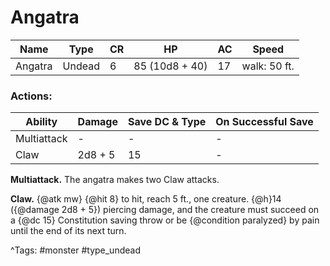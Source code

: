 # Angatra

| Name | Type | CR | HP | AC | Speed |
|------|------|----|----|----|-------|
| Angatra | Undead | 6 | 85 (10d8 + 40) | 17 | walk: 50 ft. |

### Actions:

| Ability | Damage | Save DC & Type | On Successful Save |
|---------|--------|----------------|--------------------|
| Multiattack | - | - | - |
| Claw | 2d8 + 5 | 15 | - |


**Multiattack.** The angatra makes two Claw attacks.

**Claw.** {@atk mw} {@hit 8} to hit, reach 5 ft., one creature. {@h}14 ({@damage 2d8 + 5}) piercing damage, and the creature must succeed on a {@dc 15} Constitution saving throw or be {@condition paralyzed} by pain until the end of its next turn.

^Tags: #monster #type_undead